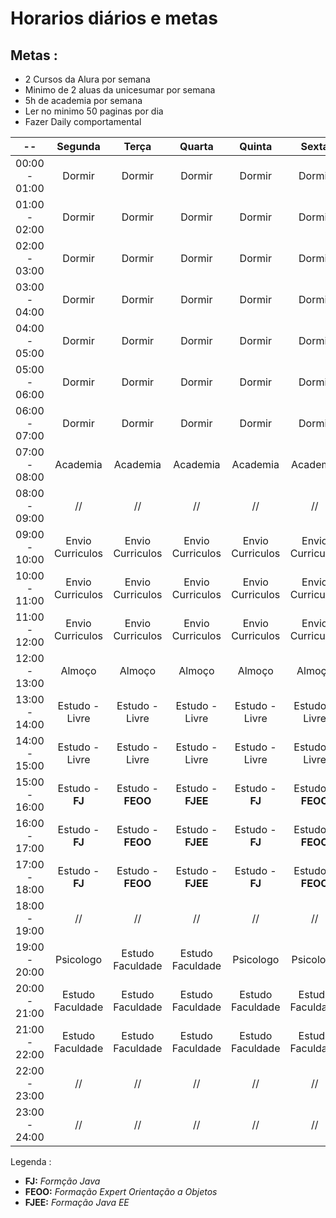 # Horarios diários e metas

## Metas :
 * 2 Cursos da Alura por semana 
 * Minimo de 2 aluas da unicesumar por semana 
 * 5h de academia por semana 
 * Ler no minimo 50 paginas por dia 
 * Fazer Daily comportamental


|    --         | Segunda          | Terça            | Quarta           | Quinta           | Sexta            | Sabado            | Domingo            | 
| :---:         | :---:            | :---:            | :---:            | :---:            | :---:            | :---:             | :---:              |
| 00:00 - 01:00 | Dormir           | Dormir           | Dormir           | Dormir           | Dormir           |  Dormir           | Dormir             |
| 01:00 - 02:00 | Dormir           | Dormir           | Dormir           | Dormir           | Dormir           |  Dormir           | Dormir             |
| 02:00 - 03:00 | Dormir           | Dormir           | Dormir           | Dormir           | Dormir           |  Dormir           | Dormir             |
| 03:00 - 04:00 | Dormir           | Dormir           | Dormir           | Dormir           | Dormir           |  Dormir           | Dormir             |
| 04:00 - 05:00 | Dormir           | Dormir           | Dormir           | Dormir           | Dormir           |  Dormir           | Dormir             |
| 05:00 - 06:00 | Dormir           | Dormir           | Dormir           | Dormir           | Dormir           |  Dormir           | Dormir             |
| 06:00 - 07:00 | Dormir           | Dormir           | Dormir           | Dormir           | Dormir           |  Dormir           | Dormir             |
| 07:00 - 08:00 | Academia         | Academia         | Academia         | Academia         | Academia         |  Dormir           | //                 |
| 08:00 - 09:00 | //               | //               | //               | //               | //               |  //               | //                 |
| 09:00 - 10:00 | Envio Curriculos | Envio Curriculos | Envio Curriculos | Envio Curriculos | Envio Curriculos |  //               | Igreja             |
| 10:00 - 11:00 | Envio Curriculos | Envio Curriculos | Envio Curriculos | Envio Curriculos | Envio Curriculos |  //               | Igreja             |
| 11:00 - 12:00 | Envio Curriculos | Envio Curriculos | Envio Curriculos | Envio Curriculos | Envio Curriculos |  //               | Igreja             |
| 12:00 - 13:00 | Almoço           | Almoço           | Almoço           | Almoço           | Almoço           |  //               | //                 |
| 13:00 - 14:00 | Estudo - Livre   | Estudo - Livre   | Estudo - Livre   | Estudo - Livre   | Estudo - Livre   |  //               | //                 |
| 14:00 - 15:00 | Estudo - Livre   | Estudo - Livre   | Estudo - Livre   | Estudo - Livre   | Estudo - Livre   |  //               | //                 |
| 15:00 - 16:00 | Estudo - **FJ**  | Estudo - **FEOO**| Estudo - **FJEE**| Estudo - **FJ**  | Estudo - **FEOO**|  //               | //                 |
| 16:00 - 17:00 | Estudo - **FJ**  | Estudo - **FEOO**| Estudo - **FJEE**| Estudo - **FJ**  | Estudo - **FEOO**|  //               | //                 |
| 17:00 - 18:00 | Estudo - **FJ**  | Estudo - **FEOO**| Estudo - **FJEE**| Estudo - **FJ**  | Estudo - **FEOO**|  //               | //                 |
| 18:00 - 19:00 | //               | //               | //               | //               | //               |  //               | Igreja             |
| 19:00 - 20:00 | Psicologo        | Estudo Faculdade | Estudo Faculdade | Psicologo        | Psicologo        |  //               | Igreja             |
| 20:00 - 21:00 | Estudo Faculdade | Estudo Faculdade | Estudo Faculdade | Estudo Faculdade | Estudo Faculdade | Igreja            | //                 |
| 21:00 - 22:00 | Estudo Faculdade | Estudo Faculdade | Estudo Faculdade | Estudo Faculdade | Estudo Faculdade | Igreja            | //                 |
| 22:00 - 23:00 | //               | //               | //               | //               | //               | //                | //                 |
| 23:00 - 24:00 | //               | //               | //               | //               | //               | //                | //                 |

Legenda :
* **FJ:** _Formção Java_
* **FEOO:** _Formação Expert Orientação a Objetos_
* **FJEE:** _Formação Java EE_